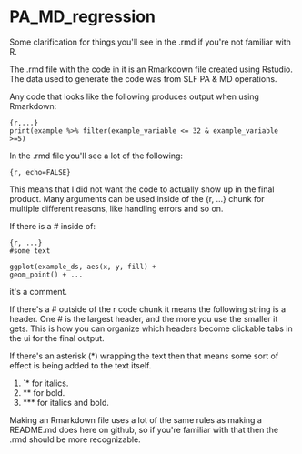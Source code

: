 # PA_MD_regression
Some clarification for things you'll see in the .rmd if you're not familiar with R.

The .rmd file with the code in it is an Rmarkdown file created using Rstudio.
The data used to generate the code was from SLF PA & MD operations.

Any code that looks like the following produces output when using Rmarkdown:

```
{r,...}
print(example %>% filter(example_variable <= 32 & example_variable >=5)

```
In the .rmd file you'll see a lot of the following:
```
{r, echo=FALSE}
```
This means that I did not want the code to actually show up in the final product.
Many arguments can be used inside of the {r, ...} chunk for multiple different reasons, like handling errors and so on.

If there is a # inside of:
```
{r, ...}
#some text

ggplot(example_ds, aes(x, y, fill) +
geom_point() + ...

```
it's a comment.

If there's a # outside of the r code chunk it means the following string is a header.
One # is the largest header, and the more you use the smaller it gets. This is how you can organize which headers become clickable 
tabs in the ui for the final output.

If there's an asterisk (*) wrapping the text then that means some sort of effect is being added to the text itself.

1. `* for italics.
2. ** for bold.
3. *** for italics and bold.

Making an Rmarkdown file uses a lot of the same rules as making a README.md does here on github, so if you're familiar with 
that then the .rmd should be more recognizable.

